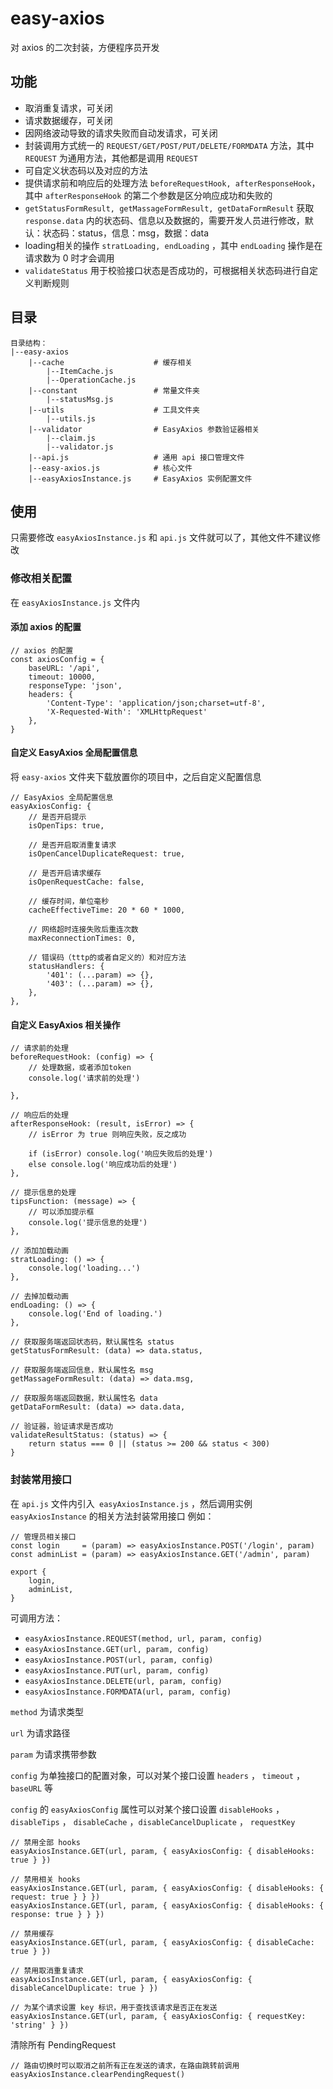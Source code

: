 # easy-axios
对 axios 的二次封装，方便程序员开发

## 功能

- 取消重复请求，可关闭
- 请求数据缓存，可关闭
- 因网络波动导致的请求失败而自动发请求，可关闭
- 封装调用方式统一的 `REQUEST/GET/POST/PUT/DELETE/FORMDATA` 方法，其中 `REQUEST` 为通用方法，其他都是调用 `REQUEST`
- 可自定义状态码以及对应的方法
- 提供请求前和响应后的处理方法 `beforeRequestHook, afterResponseHook`，其中 `afterResponseHook` 的第二个参数是区分响应成功和失败的
- `getStatusFormResult, getMassageFormResult, getDataFormResult` 获取 `response.data` 内的状态码、信息以及数据的，需要开发人员进行修改，默认：状态码：status，信息：msg，数据：data
- loading相关的操作 `stratLoading, endLoading` ，其中 `endLoading` 操作是在请求数为 0 时才会调用
- `validateStatus` 用于校验接口状态是否成功的，可根据相关状态码进行自定义判断规则

## 目录

```
目录结构：
|--easy-axios
	|--cache                    # 缓存相关
		|--ItemCache.js
		|--OperationCache.js
	|--constant                 # 常量文件夹
		|--statusMsg.js
	|--utils                    # 工具文件夹
		|--utils.js
	|--validator                # EasyAxios 参数验证器相关
		|--claim.js             
		|--validator.js
	|--api.js                   # 通用 api 接口管理文件
	|--easy-axios.js            # 核心文件
	|--easyAxiosInstance.js     # EasyAxios 实例配置文件
```

## 使用

只需要修改 `easyAxiosInstance.js` 和 `api.js` 文件就可以了，其他文件不建议修改 

### 修改相关配置
在 `easyAxiosInstance.js` 文件内

#### 添加 axios 的配置
```
// axios 的配置
const axiosConfig = {
    baseURL: '/api',
    timeout: 10000,
    responseType: 'json', 
    headers: { 
        'Content-Type': 'application/json;charset=utf-8',
        'X-Requested-With': 'XMLHttpRequest'
    },
}
```

#### 自定义 EasyAxios 全局配置信息
将 `easy-axios` 文件夹下载放置你的项目中，之后自定义配置信息

```
// EasyAxios 全局配置信息
easyAxiosConfig: {
    // 是否开启提示
    isOpenTips: true,

    // 是否开启取消重复请求
    isOpenCancelDuplicateRequest: true,

    // 是否开启请求缓存
    isOpenRequestCache: false,

    // 缓存时间，单位毫秒
    cacheEffectiveTime: 20 * 60 * 1000,

    // 网络超时连接失败后重连次数
    maxReconnectionTimes: 0,

    // 错误码（tttp的或者自定义的）和对应方法
    statusHandlers: {
        '401': (...param) => {},
        '403': (...param) => {},
    },
},
```

#### 自定义 EasyAxios 相关操作

```
// 请求前的处理
beforeRequestHook: (config) => {
    // 处理数据，或者添加token
    console.log('请求前的处理')
    
},

// 响应后的处理
afterResponseHook: (result, isError) => {
    // isError 为 true 则响应失败，反之成功

    if (isError) console.log('响应失败后的处理')
    else console.log('响应成功后的处理')
},

// 提示信息的处理
tipsFunction: (message) => {
    // 可以添加提示框
    console.log('提示信息的处理')
},

// 添加加载动画
stratLoading: () => {
    console.log('loading...')
},

// 去掉加载动画
endLoading: () => {
    console.log('End of loading.')
},

// 获取服务端返回状态码，默认属性名 status
getStatusFormResult: (data) => data.status,

// 获取服务端返回信息，默认属性名 msg
getMassageFormResult: (data) => data.msg,

// 获取服务端返回数据，默认属性名 data
getDataFormResult: (data) => data.data,

// 验证器，验证请求是否成功
validateResultStatus: (status) => {
    return status === 0 || (status >= 200 && status < 300)
}
```

### 封装常用接口

在 `api.js` 文件内引入` easyAxiosInstance.js` ，然后调用实例 `easyAxiosInstance` 的相关方法封装常用接口 
例如： 
```
// 管理员相关接口
const login     = (param) => easyAxiosInstance.POST('/login', param)
const adminList = (param) => easyAxiosInstance.GET('/admin', param)

export { 
    login,
    adminList,
}
```
可调用方法： 
* `easyAxiosInstance.REQUEST(method, url, param, config)`
* `easyAxiosInstance.GET(url, param, config)`
* `easyAxiosInstance.POST(url, param, config)`
* `easyAxiosInstance.PUT(url, param, config)`
* `easyAxiosInstance.DELETE(url, param, config)`
* `easyAxiosInstance.FORMDATA(url, param, config)`

`method` 为请求类型

`url` 为请求路径

`param` 为请求携带参数

`config` 为单独接口的配置对象，可以对某个接口设置 `headers` ， `timeout` ， `baseURL` 等

`config` 的 `easyAxiosConfig` 属性可以对某个接口设置 `disableHooks` ， `disableTips` ， `disableCache` ，`disableCancelDuplicate` ， `requestKey`

```
// 禁用全部 hooks
easyAxiosInstance.GET(url, param, { easyAxiosConfig: { disableHooks: true } })

// 禁用相关 hooks
easyAxiosInstance.GET(url, param, { easyAxiosConfig: { disableHooks: { request: true } } })
easyAxiosInstance.GET(url, param, { easyAxiosConfig: { disableHooks: { response: true } } })

// 禁用缓存
easyAxiosInstance.GET(url, param, { easyAxiosConfig: { disableCache: true } })

// 禁用取消重复请求
easyAxiosInstance.GET(url, param, { easyAxiosConfig: { disableCancelDuplicate: true } })

// 为某个请求设置 key 标识，用于查找该请求是否正在发送
easyAxiosInstance.GET(url, param, { easyAxiosConfig: { requestKey: 'string' } })
```

清除所有 PendingRequest
```
// 路由切换时可以取消之前所有正在发送的请求，在路由跳转前调用
easyAxiosInstance.clearPendingRequest()
```
